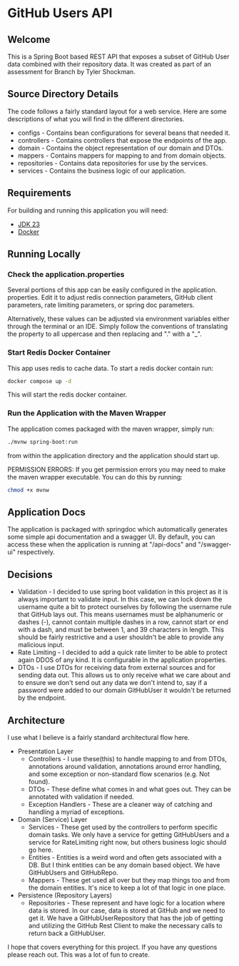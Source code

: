 # GitHub Users API

## Welcome

This is a Spring Boot based REST API that exposes a subset of GitHub User 
data combined with their repository data. It was created as part of an 
assessment for Branch by Tyler Shockman.

## Source Directory Details

The code follows a fairly standard layout for a web service. Here are some 
descriptions of what you will find in the different directories.

- configs - Contains bean configurations for several beans that needed it.
- controllers - Contains controllers that expose the endpoints of the app.
- domain - Contains the object representation of our domain and DTOs.
- mappers - Contains mappers for mapping to and from domain objects.
- repositories - Contains data repositories for use by the services.
- services - Contains the business logic of our application.

## Requirements
For building and running this application you will need:

- <a href=https://www.oracle.com/java/technologies/downloads/#jdk23-linux>JDK 23</a>
- <a href=https://www.docker.com/products/docker-desktop/>Docker</a>

## Running Locally

### Check the application.properties
Several portions of this app can be easily configured in the application.
properties. Edit it to adjust redis connection parameters, GitHub client
parameters, rate limiting parameters, or spring doc parameters.

Alternatively, these values can be adjusted via environment variables either 
through the terminal or an IDE. Simply follow the conventions of translating 
the property to all uppercase and then replacing and "." with a "_".

### Start Redis Docker Container
This app uses redis to cache data. To start a redis docker contain run:
```bash
docker compose up -d
```
This will start the redis docker container.

### Run the Application with the Maven Wrapper

The application comes packaged with the maven wrapper, simply run:
```bash
./mvnw spring-boot:run
```
from within the application directory and the application should start up.

PERMISSION ERRORS: If you get permission errors you may need to make the 
maven wrapper executable. You can do this by running:
```bash
chmod +x mvnw
```

## Application Docs

The application is packaged with springdoc which automatically generates 
some simple api documentation and a swagger UI. By default, you can access 
these when the application is running at "/api-docs" and "/swagger-ui" 
respectively.

## Decisions
- Validation - I decided to use spring boot validation in this project as it 
  is always important to validate input. In this case, we can lock down the 
  username quite a bit to protect ourselves by following the username rule 
  that GitHub lays out. This means usernames must be alphanumeric or dashes 
  (-), cannot contain multiple dashes in a row, cannot start or end with a 
  dash, and must be between 1, and 39 characters in length. This should be 
  fairly restrictive and a user shouldn't be able to provide any malicious 
  input.
- Rate Limiting - I decided to add a quick rate limiter to be able to 
  protect again DDOS of any kind. It is configurable in the application 
  properties.
- DTOs - I use DTOs for receiving data from external sources and for sending 
  data out. This allows us to only receive what we care about and to ensure 
  we don't send out any data we don't intend to, say if a password were 
  added to our domain GitHubUser it wouldn't be returned by the endpoint.

## Architecture
I use what I believe is a fairly standard architectural flow here.
- Presentation Layer
  - Controllers - I use these(this) to handle mapping to and from DTOs, 
    annotations around validation, annotations around error handling, and 
    some exception or non-standard flow scenarios (e.g. Not found).
  - DTOs - These define what comes in and what goes out. They can be 
    annotated with validation if needed.
  - Exception Handlers - These are a cleaner way of catching and handling a 
    myriad of exceptions.
- Domain (Service) Layer
  - Services - These get used by the controllers to perform specific domain 
    tasks. We only have a service for getting GitHubUsers and a service for 
    RateLimiting right now, but others business logic should go here.
  - Entities - Entities is a weird word and often gets associated with a DB. 
    But I think entities can be any domain based object. We have GitHubUsers 
    and GitHubRepo.
  - Mappers - These get used all over but they map things too and from the 
    domain entities. It's nice to keep a lot of that logic in one place.
- Persistence (Repository Layers)
  - Repositories - These represent and have logic for a location where data 
    is stored. In our case, data is stored at GitHub and we need to get it. 
    We have a GitHubUserRepository that has the job of getting and utilizing 
    the GitHub Rest Client to make the necessary calls to return back a 
    GitHubUser.

I hope that covers everything for this project. If you have any questions 
please reach out.  This was a lot of fun to create.